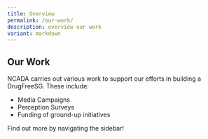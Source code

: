 ```yaml
---
title: Overview
permalink: /our-work/
description: overview our work
variant: markdown
---
```

## Our Work

NCADA carries out various work to support our efforts in building a DrugFreeSG. These include: 

* Media Campaigns 
* Perception Surveys
* Funding of ground-up initiatives

Find out more by navigating the sidebar!